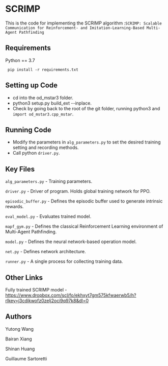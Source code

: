 # SCRIMP
This is the code for implementing the SCRIMP algorithm :`SCRIMP: Scalable Communication for Reinforcement- and Imitation-Learning-Based Multi-Agent Pathfinding`

## Requirements

Python == 3.7
   ```
    pip install -r requirements.txt
   ```
    

## Setting up Code

* cd into the od_mstar3 folder.
* python3 setup.py build_ext --inplace.
* Check by going back to the root of the git folder, running python3 and `import od_mstar3.cpp_mstar`.
    
## Running Code

* Modify the parameters in `alg_parameters.py` to set the desired training setting and recording methods.
* Call python `driver.py`.
    
## Key Files

`alg_parameters.py` - Training parameters.

`driver.py` - Driver of program. Holds global training network for PPO.

`episodic_buffer.py` - Defines the episodic buffer used to generate intrinsic rewards.

`eval_model.py` - Evaluates trained model.

`mapf_gym.py` - Defines the classical Reinforcement Learning environment of Multi-Agent Pathfinding.

`model.py` - Defines the neural network-based operation model. 

`net.py` - Defines network architecture.

`runner.py` - A single process for collecting training data. 


## Other Links

Fully trained SCRIMP model - https://www.dropbox.com/scl/fo/ekhxyt7gm575kfwaerwb5/h?rlkey=j3cdikwofz0zelj2oci9q97k8&dl=0


## Authors

Yutong Wang

Bairan Xiang

Shinan Huang

Guillaume Sartoretti

